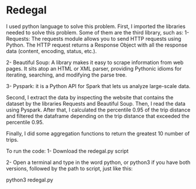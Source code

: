 # Redegal
I used python language to solve this problem. 
First, I imported the libraries needed to solve this problem. Some of them are the third library, such as:
1- Requests: The requests module allows you to send HTTP requests using Python. The HTTP request returns a Response Object with all the response data (content, encoding, status, etc.). 

2- Beautiful Soup: A library makes it easy to scrape information from web pages. It sits atop an HTML or XML parser, providing Pythonic idioms for iterating, searching, and modifying the parse tree. 

3- Pyspark: it is a Python API for Spark that lets us analyze large-scale data.

Second, I extract the data by inspecting the website that contains the dataset by the libraries Requests and Beautiful Soup. Then, I read the data using Pyspark. After that, I calculated the percentile 0.95 of the trip distance and filtered the dataframe depending on the trip distance that exceeded the percentile 0.95. 

Finally, I did some aggregation functions to return the greatest 10 number of trips.

To run the code: 1- Download the redegal.py script

2- Open a terminal and type in the word python, or python3 if you have both versions, followed by the path to script, just like this:

python3 redegal.py
